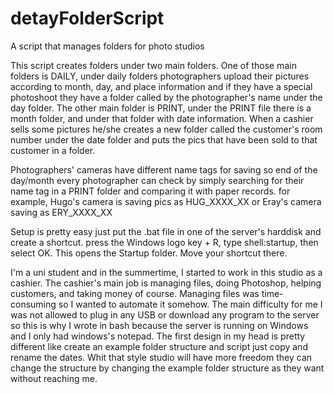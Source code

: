 # detayFolderScript
A script that manages folders for photo studios

This script creates folders under two main folders. One of those main folders is DAILY, under daily folders photographers upload their pictures according to month, day, and place information and if they have a special photoshoot they have a folder called by the photographer's name under the day folder. The other main folder is PRINT, under the PRINT file there is a month folder, and under that folder with date information. When a cashier sells some pictures he/she creates a new folder called the customer's room number under the date folder and puts the pics that have been sold to that customer in a folder.

Photographers' cameras have different name tags for saving so end of the day/month every photographer can check by simply searching for their name tag in a PRINT folder and comparing it with paper records. for example, Hugo's camera is saving pics as HUG_XXXX_XX or Eray's camera saving as ERY_XXXX_XX

Setup is pretty easy just put the .bat file in one of the server's harddisk and create a shortcut. press the Windows logo key + R, type shell:startup, then select OK. This opens the Startup folder. Move your shortcut there.

I'm a uni student and in the summertime, I started to work in this studio as a cashier. The cashier's main job is managing files, doing Photoshop, helping customers, and taking money of course. Managing files was time-consuming so I wanted to automate it somehow. The main difficulty for me I was not allowed to plug in any USB or download any program to the server so this is why I wrote in bash because the server is running on Windows and I only had windows's notepad. The first design in my head is pretty different like create an example folder structure and script just copy and rename the dates. Whit that style studio will have more freedom they can change the structure by changing the example folder structure as they want without reaching me.
